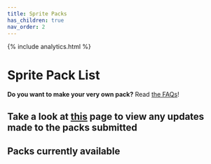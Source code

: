 ```yaml
---
title: Sprite Packs
has_children: true
nav_order: 2
---
```


{% include analytics.html %}

# Sprite Pack List

**Do you want to make your very own pack?** Read [the FAQs](../Pages/FAQ.md)!

## Take a look at [this](../Pages/changelog.md) page to view any updates made to the packs submitted

## Packs currently available

